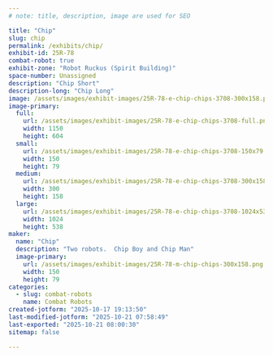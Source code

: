```yaml
---
# note: title, description, image are used for SEO

title: "Chip"
slug: chip
permalink: /exhibits/chip/
exhibit-id: 25R-78
combat-robot: true
exhibit-zone: "Robot Ruckus (Spirit Building)"
space-number: Unassigned
description: "Chip Short"
description-long: "Chip Long"
image: /assets/images/exhibit-images/25R-78-e-chip-chips-3708-300x158.png
image-primary: 
  full:
    url: /assets/images/exhibit-images/25R-78-e-chip-chips-3708-full.png
    width: 1150
    height: 604
  small:
    url: /assets/images/exhibit-images/25R-78-e-chip-chips-3708-150x79.png
    width: 150
    height: 79
  medium:
    url: /assets/images/exhibit-images/25R-78-e-chip-chips-3708-300x158.png
    width: 300
    height: 158
  large:
    url: /assets/images/exhibit-images/25R-78-e-chip-chips-3708-1024x538.png
    width: 1024
    height: 538
maker: 
  name: "Chip"
  description: "Two robots.  Chip Boy and Chip Man"
  image-primary:
    url: /assets/images/exhibit-images/25R-78-m-chip-chips-300x158.png
    width: 150
    height: 79
categories: 
  - slug: combat-robots
    name: Combat Robots
created-jotform: "2025-10-17 19:13:50"
last-modified-jotform: "2025-10-21 07:58:49"
last-exported: "2025-10-21 08:00:30"
sitemap: false

---
```

